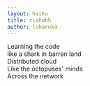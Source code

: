 ```yaml
---
layout: haiku
title: rishabh
author: luharuka
---
```

Learning the code <br>
like a shark in barren land<br>
Distributed cloud  <br>
Like the octopuses' minds  <br>
Across the network  <br>
